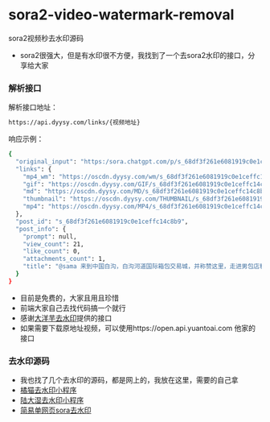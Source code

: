 # sora2-video-watermark-removal
sora2视频秒去水印源码
- sora2很强大，但是有水印很不方便，我找到了一个去sora2水印的接口，分享给大家

### 解析接口
解析接口地址：
```bash
https://api.dyysy.com/links/{视频地址}
```
响应示例：
```bash
{
  "original_input": "https:/sora.chatgpt.com/p/s_68df3f261e6081919c0e1ceffc14c8b9",
  "links": {
    "mp4_wm": "https://oscdn.dyysy.com/wm/s_68df3f261e6081919c0e1ceffc14c8b9.mp4",
    "gif": "https://oscdn.dyysy.com/GIF/s_68df3f261e6081919c0e1ceffc14c8b9.gif",
    "md": "https://oscdn.dyysy.com/MD/s_68df3f261e6081919c0e1ceffc14c8b9.mp4",
    "thumbnail": "https://oscdn.dyysy.com/THUMBNAIL/s_68df3f261e6081919c0e1ceffc14c8b9.webp",
    "mp4": "https://oscdn.dyysy.com/MP4/s_68df3f261e6081919c0e1ceffc14c8b9.mp4"
  },
  "post_id": "s_68df3f261e6081919c0e1ceffc14c8b9",
  "post_info": {
    "prompt": null,
    "view_count": 21,
    "like_count": 0,
    "attachments_count": 1,
    "title": "@sama 来到中国白沟，白沟河道国际箱包交易城，并称赞这里，走进男包店和店主沟通，并且拿起一个包背在身上，然后称赞这个包包，全程中文交流"
  }
}
```
- 目前是免费的，大家且用且珍惜
- 前端大家自己去找代码搞一个就行
- 感谢[大洋芋去水印](https://api.dyysy.com/links/)提供的接口
- 如果需要下载原地址视频，可以使用https://open.api.yuantoai.com 他家的接口
### 去水印源码
- 我也找了几个去水印的源码，都是网上的，我放在这里，需要的自己拿
- [橘猫去水印小程序](https://github.com/xiaolou888/jumao)
- [陆大湿去水印小程序](https://github.com/xiaolou888/ludashi)
- [简易单网页sora去水印](https://github.com/xiaolou888/qushuiyin-jianyi)
